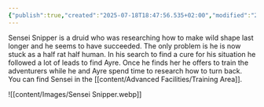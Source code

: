 ```yaml
---
{"publish":true,"created":"2025-07-18T18:47:56.535+02:00","modified":"2025-07-18T17:55:42.780+02:00","cssclasses":""}
---
```


Sensei Snipper is a druid who was researching how to make wild shape last longer and he seems to have succeeded. The only problem is he is now stuck as a half rat half human. In his search to find a cure for his situation he followed a lot of leads to find Ayre. Once he finds her he offers to train the adventurers while he and Ayre spend time to research how to turn back. 
You can find Sensei in the [[content/Advanced Facilities/Training Area]].

![[content/Images/Sensei Snipper.webp]]